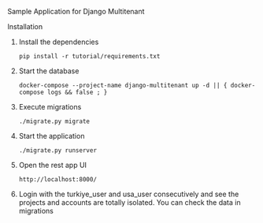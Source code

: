 Sample Application for Django Multitenant

Installation

1. Install the dependencies
    ```
    pip install -r tutorial/requirements.txt
    ```
2. Start the database
    ```
    docker-compose --project-name django-multitenant up -d || { docker-compose logs && false ; }
    ```
3. Execute migrations
    ```
    ./migrate.py migrate
    ```
4. Start the application
    ```
    ./migrate.py runserver
    ```
5. Open the rest app UI
    ```
    http://localhost:8000/
    ```
6. Login with the turkiye_user and usa_user consecutively and see the projects and accounts are totally isolated. You can check the data in migrations 




